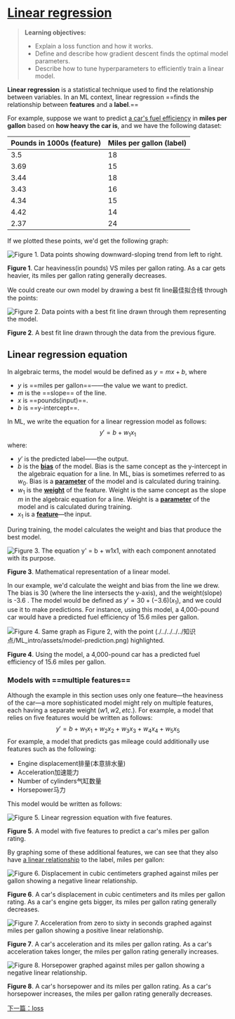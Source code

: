 # [Linear regression](https://developers.google.com/machine-learning/crash-course/linear-regression)

> **Learning objectives:**
>
> - Explain a loss function and how it works.
> - Define and describe how gradient descent finds the optimal model parameters.
> - Describe how to tune hyperparameters to efficiently train a linear model.

**Linear regression** is a statistical technique used to find the relationship between variables. In an ML context, linear regression ==finds the relationship between **features** and a **label**.==

For example, suppose we want to predict <u>a car's fuel efficiency</u> in **miles per gallon** based on **how heavy the car is**, and we have the following dataset:

| Pounds in 1000s (feature) | Miles per gallon (label) |
| :------------------------ | :----------------------- |
| 3.5                       | 18                       |
| 3.69                      | 15                       |
| 3.44                      | 18                       |
| 3.43                      | 16                       |
| 4.34                      | 15                       |
| 4.42                      | 14                       |
| 2.37                      | 24                       |

If we plotted these points, we'd get the following graph:

![Figure 1. Data points showing downward-sloping trend from left to right.](./assets/car-data-points-1740819541146-1.png)

**Figure 1**. Car heaviness(in pounds) VS miles per gallon rating. As a car gets heavier, its miles per gallon rating generally decreases.

We could create our own model by drawing a best fit line最佳拟合线 through the points:

![Figure 2. Data points with a best fit line drawn through them representing the model.](./assets/car-data-points-with-model-1740819541146-4.png)

**Figure 2**. A best fit line drawn through the data from the previous figure.



## Linear regression equation

In algebraic terms, the model would be defined as $y=mx+b$, where

- $y$ is ==miles per gallon==——the value we want to predict.
- $m$ is the ==slope== of the line.
- $x$ is ==pounds(input)==.
- $b$ is ==y-intercept==.

In ML, we write the equation for a linear regression model as follows:
$$
y' = b + w_1x_1
$$
where:

- $y′$ is the predicted label——the output.
- $b$ is the [**bias**](https://developers.google.com/machine-learning/glossary#bias-math-or-bias-term) of the model. Bias is the same concept as the y-intercept in the algebraic equation for a line. In ML, bias is sometimes referred to as $w_0$. 
   Bias is a [**parameter**](https://developers.google.com/machine-learning/glossary#parameter) of the model and is calculated during training.
- $w_1$ is the [**weight**](https://developers.google.com/machine-learning/glossary#weight) of the feature. Weight is the same concept as the slope $m$ in the algebraic equation for a line. 
   Weight is a [**parameter**](https://developers.google.com/machine-learning/glossary#parameter) of the model and is calculated during training.
- $x_1$ is a [**feature**](https://developers.google.com/machine-learning/glossary#feature)—the input.

During training, the model calculates the weight and bias that produce the best model.

![Figure 3. The equation y' = b + w1x1, with each component annotated with its purpose.](./assets/equation-1740819541146-3.png)

**Figure 3**. Mathematical representation of a linear model.



In our example, we'd calculate the weight and bias from the line we drew. The bias is 30 (where the line intersects the y-axis), and the weight(slope) is -3.6 . The model would be defined as $y′=30+(−3.6)(x_1)$, and we could use it to make predictions. 
For instance, using this model, a 4,000-pound car would have a predicted fuel efficiency of 15.6 miles per gallon.

![Figure 4. Same graph as Figure 2, with the point (./../../../../知识点/ML_intro/assets/model-prediction.png) highlighted.](./assets/model-prediction.png)

**Figure 4**. Using the model, a 4,000-pound car has a predicted fuel efficiency of 15.6 miles per gallon.







### Models with ==multiple features==

Although the example in this section uses only one feature—the heaviness of the car—a more sophisticated model might rely on multiple features, each having a separate weight $(w1, w2, etc.)$. For example, a model that relies on five features would be written as follows:
$$
y' = b+w_1x_1 + w_2x_2 + w_3x_3 + w_4x_4 + w_5x_5
$$
For example, a model that predicts gas mileage could additionally use features such as the following:

- Engine displacement排量(本意排水量)
- Acceleration加速能力
- Number of cylinders气缸数量
- Horsepower马力

This model would be written as follows:

![Figure 5. Linear regression equation with five features.](./assets/equation-multiple-features-1740819541146-2.png)

**Figure 5**. A model with five features to predict a car's miles per gallon rating.



By graphing some of these additional features, we can see that they also have <u>a linear relationship</u> to the label, miles per gallon:

![Figure 6. Displacement in cubic centimeters graphed against miles per gallon showing a negative linear relationship.](./assets/displacement-1740819541146-5.png)

**Figure 6**. A car's displacement in cubic centimeters and its miles per gallon rating. 
As a car's engine gets bigger, its miles per gallon rating generally decreases.



![Figure 7. Acceleration from zero to sixty in seconds graphed against miles per gallon showing a positive linear relationship.](./assets/acceleration-1740819541146-7.png)

**Figure 7**. A car's acceleration and its miles per gallon rating. 
As a car's acceleration takes longer, the miles per gallon rating generally increases.



![Figure 8. Horsepower graphed against miles per gallon showing a negative linear relationship.](./assets/horsepower-1740819541146-6.png)

**Figure 8**. A car's horsepower and its miles per gallon rating. 
As a car's horsepower increases, the miles per gallon rating generally decreases.





[下一篇：loss](C:\Users\fangw\Desktop\practical_training\知识点\ML_models\1_linear_regression\2_loss\loss.md)
